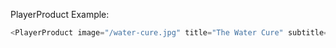 PlayerProduct Example:

```js
<PlayerProduct image="/water-cure.jpg" title="The Water Cure" subtitle="Joanne Ramos" />
```